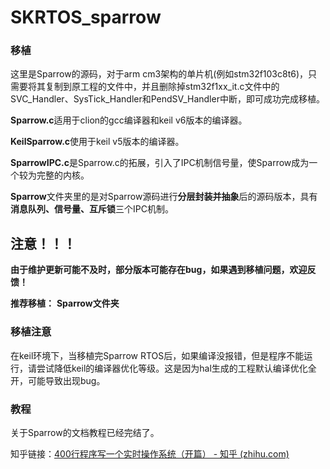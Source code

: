# SKRTOS_sparrow


### 移植

这里是Sparrow的源码，对于arm cm3架构的单片机(例如stm32f103c8t6)，只需要将其复制到原工程的文件中，并且删除掉stm32f1xx_it.c文件中的SVC_Handler、SysTick_Handler和PendSV_Handler中断，即可成功完成移植。



**Sparrow.c**适用于clion的gcc编译器和keil v6版本的编译器。

**KeilSparrow.c**使用于keil v5版本的编译器。

**SparrowIPC.c**是Sparrow.c的拓展，引入了IPC机制信号量，使Sparrow成为一个较为完整的内核。

**Sparrow**文件夹里的是对Sparrow源码进行**分层封装并抽象**后的源码版本，具有**消息队列、信号量、互斥锁**三个IPC机制。

## 注意！！！

**由于维护更新可能不及时，部分版本可能存在bug，如果遇到移植问题，欢迎反馈！**

**推荐移植：**  **Sparrow文件夹**



### 移植注意

在keil环境下，当移植完Sparrow RTOS后，如果编译没报错，但是程序不能运行，请尝试降低keil的编译器优化等级。这是因为hal生成的工程默认编译优化全开，可能导致出现bug。



### 教程

关于Sparrow的文档教程已经完结了。

知乎链接：[400行程序写一个实时操作系统（开篇） - 知乎 (zhihu.com)](https://zhuanlan.zhihu.com/p/963319443)
